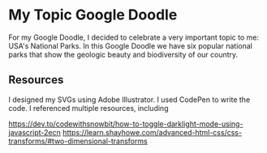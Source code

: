 # My Topic Google Doodle

For my Google Doodle, I decided to celebrate a very important topic to me: USA's National Parks. In this Google Doodle we have six popular national parks that show the geologic beauty and biodiversity of our country.

## Resources
I designed my SVGs using Adobe Illustrator. I used CodePen to write the code. I referenced multiple resources, including 

https://dev.to/codewithsnowbit/how-to-toggle-darklight-mode-using-javascript-2ecn
https://learn.shayhowe.com/advanced-html-css/css-transforms/#two-dimensional-transforms
